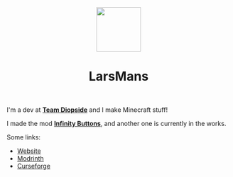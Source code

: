 <div align="center"> <!-- .element: style="display:flex;"-->
    <img src="https://larsmans64.github.io/assets/yosh round.png" height="100">
    <h1>LarsMans</h1>
</div>

<br>

I'm a dev at **[Team Diopside](https://github.com/TeamDiopside)** and I make Minecraft stuff!

I made the mod **[Infinity Buttons](https://modrinth.com/mod/infinitybuttons)**, and another one is currently in the works.

Some links:

- [Website](https://larsmans64.github.io)
- [Modrinth]()
- [Curseforge](https://www.curseforge.com/members/larsmans64/projects)